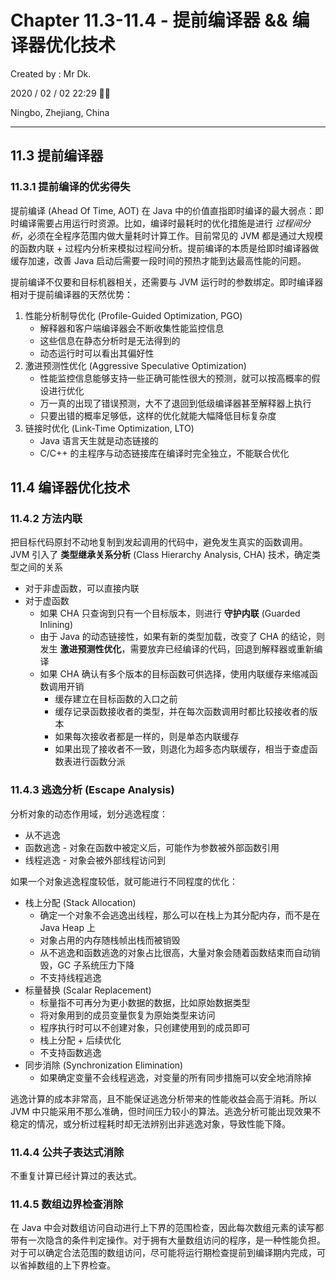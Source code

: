 # Chapter 11.3-11.4 - 提前编译器 && 编译器优化技术

Created by : Mr Dk.

2020 / 02 / 02 22:29 🧨🧧

Ningbo, Zhejiang, China

---

## 11.3 提前编译器

### 11.3.1 提前编译的优劣得失

提前编译 (Ahead Of Time, AOT) 在 Java 中的价值直指即时编译的最大弱点：即时编译需要占用运行时资源。比如，编译时最耗时的优化措施是进行 _过程间分析_，必须在全程序范围内做大量耗时计算工作。目前常见的 JVM 都是通过大规模的函数内联 + 过程内分析来模拟过程间分析。提前编译的本质是给即时编译器做缓存加速，改善 Java 启动后需要一段时间的预热才能到达最高性能的问题。

提前编译不仅要和目标机器相关，还需要与 JVM 运行时的参数绑定。即时编译器相对于提前编译器的天然优势：

1. 性能分析制导优化 (Profile-Guided Optimization, PGO)
   - 解释器和客户端编译器会不断收集性能监控信息
   - 这些信息在静态分析时是无法得到的
   - 动态运行时可以看出其偏好性
2. 激进预测性优化 (Aggressive Speculative Optimization)
   - 性能监控信息能够支持一些正确可能性很大的预测，就可以按高概率的假设进行优化
   - 万一真的出现了错误预测，大不了退回到低级编译器甚至解释器上执行
   - 只要出错的概率足够低，这样的优化就能大幅降低目标复杂度
3. 链接时优化 (Link-Time Optimization, LTO)
   - Java 语言天生就是动态链接的
   - C/C++ 的主程序与动态链接库在编译时完全独立，不能联合优化

## 11.4 编译器优化技术

### 11.4.2 方法内联

把目标代码原封不动地复制到发起调用的代码中，避免发生真实的函数调用。JVM 引入了 **类型继承关系分析** (Class Hierarchy Analysis, CHA) 技术，确定类型之间的关系

- 对于非虚函数，可以直接内联
- 对于虚函数
  - 如果 CHA 只查询到只有一个目标版本，则进行 **守护内联** (Guarded Inlining)
  - 由于 Java 的动态链接性，如果有新的类型加载，改变了 CHA 的结论，则发生 **激进预测性优化**，需要放弃已经编译的代码，回退到解释器或重新编译
  - 如果 CHA 确认有多个版本的目标函数可供选择，使用内联缓存来缩减函数调用开销
    - 缓存建立在目标函数的入口之前
    - 缓存记录函数接收者的类型，并在每次函数调用时都比较接收者的版本
    - 如果每次接收者都是一样的，则是单态内联缓存
    - 如果出现了接收者不一致，则退化为超多态内联缓存，相当于查虚函数表进行函数分派

### 11.4.3 逃逸分析 (Escape Analysis)

分析对象的动态作用域，划分逃逸程度：

- 从不逃逸
- 函数逃逸 - 对象在函数中被定义后，可能作为参数被外部函数引用
- 线程逃逸 - 对象会被外部线程访问到

如果一个对象逃逸程度较低，就可能进行不同程度的优化：

- 栈上分配 (Stack Allocation)
  - 确定一个对象不会逃逸出线程，那么可以在栈上为其分配内存，而不是在 Java Heap 上
  - 对象占用的内存随栈帧出栈而被销毁
  - 从不逃逸和函数逃逸的对象占比很高，大量对象会随着函数结束而自动销毁，GC 子系统压力下降
  - 不支持线程逃逸
- 标量替换 (Scalar Replacement)
  - 标量指不可再分为更小数据的数据，比如原始数据类型
  - 将对象用到的成员变量恢复为原始类型来访问
  - 程序执行时可以不创建对象，只创建使用到的成员即可
  - 栈上分配 + 后续优化
  - 不支持函数逃逸
- 同步消除 (Synchronization Elimination)
  - 如果确定变量不会线程逃逸，对变量的所有同步措施可以安全地消除掉

逃逸计算的成本非常高，且不能保证逃逸分析带来的性能收益会高于消耗。所以 JVM 中只能采用不那么准确，但时间压力较小的算法。逃逸分析可能出现效果不稳定的情况，或分析过程耗时却无法辨别出非逃逸对象，导致性能下降。

### 11.4.4 公共子表达式消除

不重复计算已经计算过的表达式。

### 11.4.5 数组边界检查消除

在 Java 中会对数组访问自动进行上下界的范围检查，因此每次数组元素的读写都带有一次隐含的条件判定操作。对于拥有大量数组访问的程序，是一种性能负担。对于可以确定合法范围的数组访问，尽可能将运行期检查提前到编译期内完成，可以省掉数组的上下界检查。
